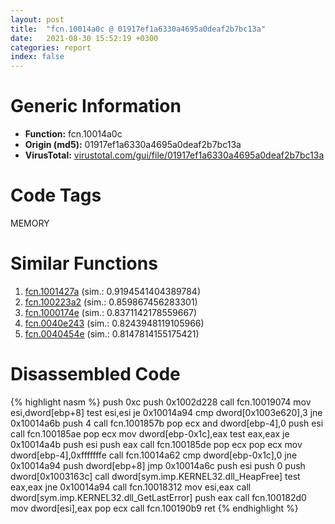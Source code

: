 ```yaml
---
layout: post
title:  "fcn.10014a0c @ 01917ef1a6330a4695a0deaf2b7bc13a"
date:   2021-08-30 15:52:19 +0300
categories: report
index: false
---
```


# Generic Information
- **Function:** fcn.10014a0c
- **Origin (md5):** 01917ef1a6330a4695a0deaf2b7bc13a
- **VirusTotal:** [virustotal.com/gui/file/01917ef1a6330a4695a0deaf2b7bc13a][virustotal_ref]

# Code Tags
<span class="tag" id="MEMORY">MEMORY</span>


# Similar Functions

1. [fcn.1001427a][similar_1_ref] (sim.: 0.9194541404389784)
2. [fcn.100223a2][similar_2_ref] (sim.: 0.859867456283301)
3. [fcn.1000174e][similar_3_ref] (sim.: 0.8371142178559667)
4. [fcn.0040e243][similar_4_ref] (sim.: 0.8243948119105966)
5. [fcn.0040454e][similar_5_ref] (sim.: 0.8147814155175421)


# Disassembled Code

{% highlight nasm %}
push 0xc
push 0x1002d228
call fcn.10019074
mov esi,dword[ebp+8]
test esi,esi
je 0x10014a94
cmp dword[0x1003e620],3
jne 0x10014a6b
push 4
call fcn.1001857b
pop ecx
and dword[ebp-4],0
push esi
call fcn.100185ae
pop ecx
mov dword[ebp-0x1c],eax
test eax,eax
je 0x10014a4b
push esi
push eax
call fcn.100185de
pop ecx
pop ecx
mov dword[ebp-4],0xfffffffe
call fcn.10014a62
cmp dword[ebp-0x1c],0
jne 0x10014a94
push dword[ebp+8]
jmp 0x10014a6c
push esi
push 0
push dword[0x1003163c]
call dword[sym.imp.KERNEL32.dll_HeapFree]
test eax,eax
jne 0x10014a94
call fcn.10018312
mov esi,eax
call dword[sym.imp.KERNEL32.dll_GetLastError]
push eax
call fcn.100182d0
mov dword[esi],eax
pop ecx
call fcn.100190b9
ret 
{% endhighlight %}


[similar_1_ref]: /report/fcn.1001427a@4c3818fdf32d89a09257dbc9d3e142ea
[similar_2_ref]: /report/fcn.100223a2@481b545f5c18f2fce1caac67ddc419e8
[similar_3_ref]: /report/fcn.1000174e@dc3e2cdf680078d293de3e2d92ba613c
[similar_4_ref]: /report/fcn.0040e243@591592f0b79217fc95d61f8c4f595f30
[similar_5_ref]: /report/fcn.0040454e@eb7f7fa38880dd66bab8caf5987e5b1a
[virustotal_ref]: https://www.virustotal.com/gui/file/01917ef1a6330a4695a0deaf2b7bc13a